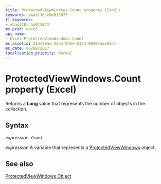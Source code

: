 ```yaml
---
title: ProtectedViewWindows.Count property (Excel)
keywords: vbaxl10.chm913073
f1_keywords:
- vbaxl10.chm913073
ms.prod: excel
api_name:
- Excel.ProtectedViewWindows.Count
ms.assetid: 21ec98ac-23a3-94be-515d-0639eeaa63d4
ms.date: 06/08/2017
localization_priority: Normal
---
```



# ProtectedViewWindows.Count property (Excel)

Returns a  **Long** value that represents the number of objects in the collection.


## Syntax

_expression_. `Count`

_expression_ A variable that represents a [ProtectedViewWindows](Excel.ProtectedViewWindows.md) object.


## See also


[ProtectedViewWindows Object](Excel.ProtectedViewWindows.md)

